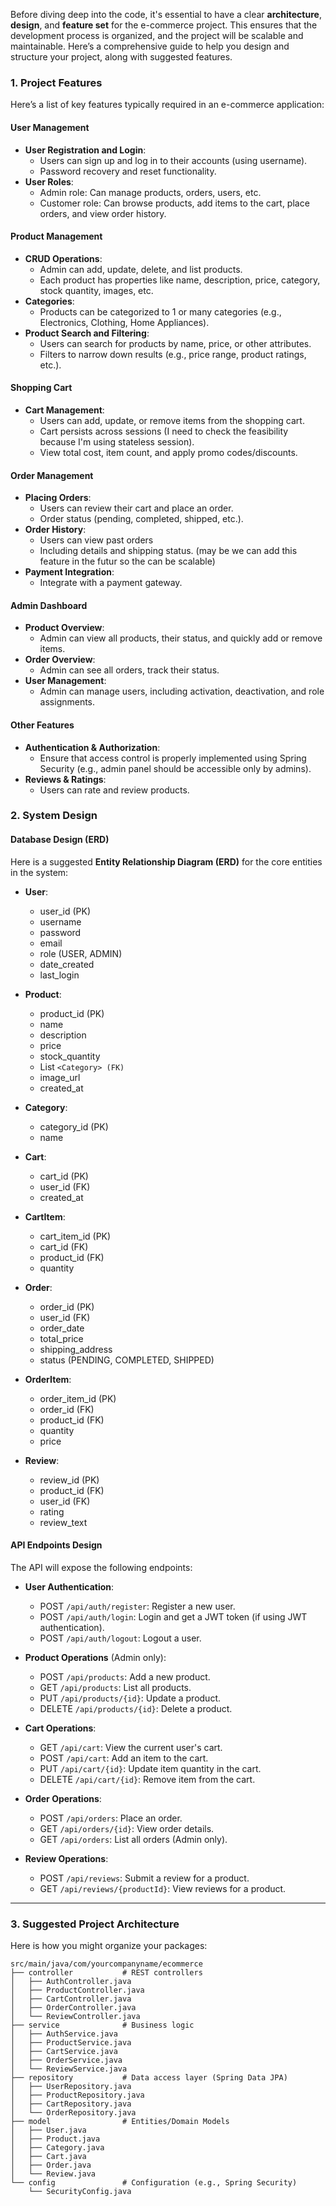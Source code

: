 Before diving deep into the code, it's essential to have a clear **architecture**, **design**, and **feature set** for the e-commerce project. This ensures that the development process is organized, and the project will be scalable and maintainable. Here’s a comprehensive guide to help you design and structure your project, along with suggested features.

### **1. Project Features**

Here’s a list of key features typically required in an e-commerce application:

#### **User Management**

- **User Registration and Login**:
  - Users can sign up and log in to their accounts (using username).
  - Password recovery and reset functionality.
- **User Roles**:
  - Admin role: Can manage products, orders, users, etc.
  - Customer role: Can browse products, add items to the cart, place orders, and view order history.

#### **Product Management**

- **CRUD Operations**:
  - Admin can add, update, delete, and list products.
  - Each product has properties like name, description, price, category, stock quantity, images, etc.
- **Categories**:
  - Products can be categorized to 1 or many categories (e.g., Electronics, Clothing, Home Appliances).
- **Product Search and Filtering**:
  - Users can search for products by name, price, or other attributes.
  - Filters to narrow down results (e.g., price range, product ratings, etc.).

#### **Shopping Cart**

- **Cart Management**:
  - Users can add, update, or remove items from the shopping cart.
  - Cart persists across sessions (I need to check the feasibility because I'm using stateless session).
  - View total cost, item count, and apply promo codes/discounts.

#### **Order Management**

- **Placing Orders**:
  - Users can review their cart and place an order.
  - Order status (pending, completed, shipped, etc.).
- **Order History**:
  - Users can view past orders
  - Including details and shipping status.  (may be we can add this feature in the futur so the can be scalable)
- **Payment Integration**:
  - Integrate with a payment gateway.

#### **Admin Dashboard**

- **Product Overview**:
  - Admin can view all products, their status, and quickly add or remove items.
- **Order Overview**:
  - Admin can see all orders, track their status.
- **User Management**:
  - Admin can manage users, including activation, deactivation, and role assignments.

#### **Other Features**

- **Authentication & Authorization**:
  - Ensure that access control is properly implemented using Spring Security (e.g., admin panel should be accessible only by admins).
- **Reviews & Ratings**:
  - Users can rate and review products.

### **2. System Design**

#### **Database Design (ERD)**

Here is a suggested **Entity Relationship Diagram (ERD)** for the core entities in the system:

- **User**:

  - user_id (PK)
  - username
  - password
  - email
  - role (USER, ADMIN)
  - date_created
  - last_login
- **Product**:

  - product_id (PK)
  - name
  - description
  - price
  - stock_quantity
  - List `<Category> (FK)`
  - image_url
  - created_at
- **Category**:

  - category_id (PK)
  - name
- **Cart**:

  - cart_id (PK)
  - user_id (FK)
  - created_at
- **CartItem**:

  - cart_item_id (PK)
  - cart_id (FK)
  - product_id (FK)
  - quantity
- **Order**:

  - order_id (PK)
  - user_id (FK)
  - order_date
  - total_price
  - shipping_address
  - status (PENDING, COMPLETED, SHIPPED)
- **OrderItem**:

  - order_item_id (PK)
  - order_id (FK)
  - product_id (FK)
  - quantity
  - price
- **Review**:

  - review_id (PK)
  - product_id (FK)
  - user_id (FK)
  - rating
  - review_text

#### **API Endpoints Design**

The API will expose the following endpoints:

- **User Authentication**:

  - POST `/api/auth/register`: Register a new user.
  - POST `/api/auth/login`: Login and get a JWT token (if using JWT authentication).
  - POST `/api/auth/logout`: Logout a user.
- **Product Operations** (Admin only):

  - POST `/api/products`: Add a new product.
  - GET `/api/products`: List all products.
  - PUT `/api/products/{id}`: Update a product.
  - DELETE `/api/products/{id}`: Delete a product.
- **Cart Operations**:

  - GET `/api/cart`: View the current user's cart.
  - POST `/api/cart`: Add an item to the cart.
  - PUT `/api/cart/{id}`: Update item quantity in the cart.
  - DELETE `/api/cart/{id}`: Remove item from the cart.
- **Order Operations**:

  - POST `/api/orders`: Place an order.
  - GET `/api/orders/{id}`: View order details.
  - GET `/api/orders`: List all orders (Admin only).
- **Review Operations**:

  - POST `/api/reviews`: Submit a review for a product.
  - GET `/api/reviews/{productId}`: View reviews for a product.

---

### **3. Suggested Project Architecture**

Here is how you might organize your packages:

```
src/main/java/com/yourcompanyname/ecommerce
├── controller           # REST controllers
│   ├── AuthController.java
│   ├── ProductController.java
│   ├── CartController.java
│   ├── OrderController.java
│   └── ReviewController.java
├── service              # Business logic
│   ├── AuthService.java
│   ├── ProductService.java
│   ├── CartService.java
│   ├── OrderService.java
│   └── ReviewService.java
├── repository           # Data access layer (Spring Data JPA)
│   ├── UserRepository.java
│   ├── ProductRepository.java
│   ├── CartRepository.java
│   └── OrderRepository.java
├── model                # Entities/Domain Models
│   ├── User.java
│   ├── Product.java
│   ├── Category.java
│   ├── Cart.java
│   ├── Order.java
│   └── Review.java
└── config               # Configuration (e.g., Spring Security)
    └── SecurityConfig.java
```
